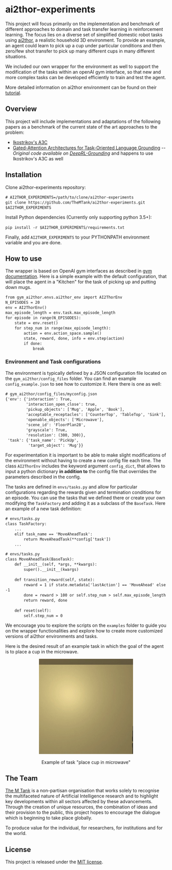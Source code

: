 # ai2thor-experiments

This project will focus primarily on the implementation and benchmark of different approaches to 
domain and task transfer learning in reinforcement learning. The focus lies on a diverse set of 
simplified domestic robot tasks using [ai2thor](https://ai2thor.allenai.org/), a realistic household 
3D environment. To provide an example, an agent could learn to pick up a cup under particular 
conditions and then zero/few shot transfer to pick up many different cups in many different 
situations.

We included our own wrapper for the environment as well to support the modification of the tasks 
within an openAI gym interface, so that new and more complex tasks can be developed efficiently to 
train and test the agent.

More detailed information on ai2thor environment can be found on their 
[tutorial](http://ai2thor.allenai.org/tutorials/installation).

## Overview

This project will include implementations and adaptations of the following papers as a benchmark of 
the current state of the art approaches to the problem:

- [Ikostrikov's A3C](https://github.com/ikostrikov/pytorch-a3c)
- [Gated-Attention Architectures for Task-Oriented Language Grounding](https://arxiv.org/abs/1706.07230) 
-- *Original code available on [DeepRL-Grounding](https://github.com/devendrachaplot/DeepRL-Grounding)* 
and happens to use Ikostrikov's A3C as well


## Installation

Clone ai2thor-experiments repository:

```
# AI2THOR_EXPERIMENTS=/path/to/clone/ai2thor-experiments
git clone https://github.com/TheMTank/ai2thor-experiments.git $AI2THOR_EXPERIMENTS
```

Install Python dependencies (Currently only supporting python 3.5+):

`pip install -r $AI2THOR_EXPERIMENTS/requirements.txt`

Finally, add `AI2THOR_EXPERIMENTS` to your PYTHONPATH environment variable and you are done.

## How to use

The wrapper is based on OpenAI gym interfaces as described in [gym documentation](https://gym.openai.com/docs/).
Here is a simple example with the default configuration, that will place the agent in a "Kitchen" 
for the task of picking up and putting down mugs. 

```
from gym_ai2thor.envs.ai2thor_env import AI2ThorEnv
N_EPISODES = 20
env = AI2ThorEnv()
max_episode_length = env.task.max_episode_length
for episode in range(N_EPISODES):
    state = env.reset()
    for step_num in range(max_episode_length):
        action = env.action_space.sample()
        state, reward, done, info = env.step(action)
        if done:
            break
```

### Environment and Task configurations

The environment is typically defined by a JSON configuration file located on the `gym_ai2thor/config_files` 
folder. You can find an example `config_example.json` to see how to customize it. Here there is one
as well:

```
# gym_ai2thor/config_files/myconfig.json
{'env': {'interaction': True,
         'interaction_open_close': true,
         'pickup_objects': ['Mug', 'Apple', 'Book'],
         'acceptable_receptacles': ['CounterTop', 'TableTop', 'Sink'],
         'openable_objects': ['Microwave'],
         'scene_id': 'FloorPlan28',
         'grayscale': True,
         'resolution': (300, 300)},
 'task': {'task_name': 'PickUp',
          'target_object': 'Mug'}} 
 ```
 
For experimentation it is important to be able to make slight modifications of the environment 
 without having to create a new config file each time. The class `AI2ThorEnv` includes the keyword 
 argument `config_dict`, that allows to input a python dictionary **in addition to** the config file 
 that overrides the parameters described in the config.

The tasks are defined in `envs/tasks.py` and allow for particular configurations regarding the 
rewards given and termination conditions for an episode. You can use the tasks that we defined
there or create your own modifying the `TaskFactory` and adding it as a subclass of the `BaseTask`. 
Here an example of a new task definition:

```
# envs/tasks.py
class TaskFactory:
    ...
    elif task_name == 'MoveAheadTask':
        return MoveAheadTask(**config['task'])
    ...
```

```
# envs/tasks.py
class MoveAheadTask(BaseTask):
    def __init__(self, *args, **kwargs):
        super().__init__(kwargs)

    def transition_reward(self, state):
        reward = 1 if state.metadata['lastAction'] == 'MoveAhead' else -1 
        done = reward > 100 or self.step_num > self.max_episode_length
        return reward, done

    def reset(self):
        self.step_num = 0
``` 

We encourage you to explore the scripts on the `examples` folder to guide you on the wrapper
 functionalities and explore how to create more customized versions of ai2thor environments and 
 tasks. 

Here is the desired result of an example task in which the goal of the agent is to place a cup in the 
microwave.

<div align="center">
  <img src="docs/cup_into_microwave.gif" width="294px" />
  <p>Example of task "place cup in microwave"</p>
</div>

## The Team

[The M Tank](http://www.themtank.org/) is a non-partisan organisation that works solely to recognise the multifaceted 
nature of Artificial Intelligence research and to highlight key developments within all sectors affected by these 
advancements. Through the creation of unique resources, the combination of ideas and their provision to the public, 
this project hopes to encourage the dialogue which is beginning to take place globally. 

To produce value for the individual, for researchers, for institutions and for the world.

## License

This project is released under the [MIT license](https://github.com/TheMTank/ai2thor-experiments/master/LICENSE).

